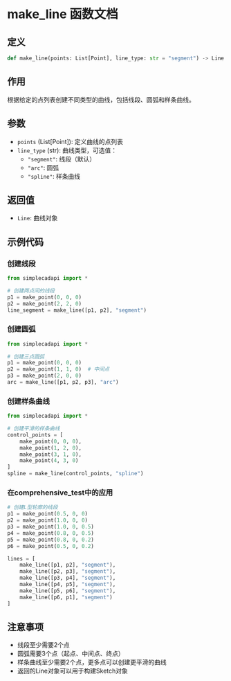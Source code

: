# make_line 函数文档

## 定义
```python
def make_line(points: List[Point], line_type: str = "segment") -> Line
```

## 作用
根据给定的点列表创建不同类型的曲线，包括线段、圆弧和样条曲线。

## 参数
- `points` (List[Point]): 定义曲线的点列表
- `line_type` (str): 曲线类型，可选值：
  - `"segment"`: 线段（默认）
  - `"arc"`: 圆弧
  - `"spline"`: 样条曲线

## 返回值
- `Line`: 曲线对象

## 示例代码

### 创建线段
```python
from simplecadapi import *

# 创建两点间的线段
p1 = make_point(0, 0, 0)
p2 = make_point(2, 2, 0)
line_segment = make_line([p1, p2], "segment")
```

### 创建圆弧
```python
from simplecadapi import *

# 创建三点圆弧
p1 = make_point(0, 0, 0)
p2 = make_point(1, 1, 0)  # 中间点
p3 = make_point(2, 0, 0)
arc = make_line([p1, p2, p3], "arc")
```

### 创建样条曲线
```python
from simplecadapi import *

# 创建平滑的样条曲线
control_points = [
    make_point(0, 0, 0),
    make_point(1, 2, 0),
    make_point(3, 1, 0),
    make_point(4, 3, 0)
]
spline = make_line(control_points, "spline")
```

### 在comprehensive_test中的应用
```python
# 创建L型轮廓的线段
p1 = make_point(0.5, 0, 0)
p2 = make_point(1.0, 0, 0)
p3 = make_point(1.0, 0, 0.5)
p4 = make_point(0.8, 0, 0.5)
p5 = make_point(0.8, 0, 0.2)
p6 = make_point(0.5, 0, 0.2)

lines = [
    make_line([p1, p2], "segment"),
    make_line([p2, p3], "segment"),
    make_line([p3, p4], "segment"),
    make_line([p4, p5], "segment"),
    make_line([p5, p6], "segment"),
    make_line([p6, p1], "segment")
]
```

## 注意事项
- 线段至少需要2个点
- 圆弧需要3个点（起点、中间点、终点）
- 样条曲线至少需要2个点，更多点可以创建更平滑的曲线
- 返回的Line对象可以用于构建Sketch对象
